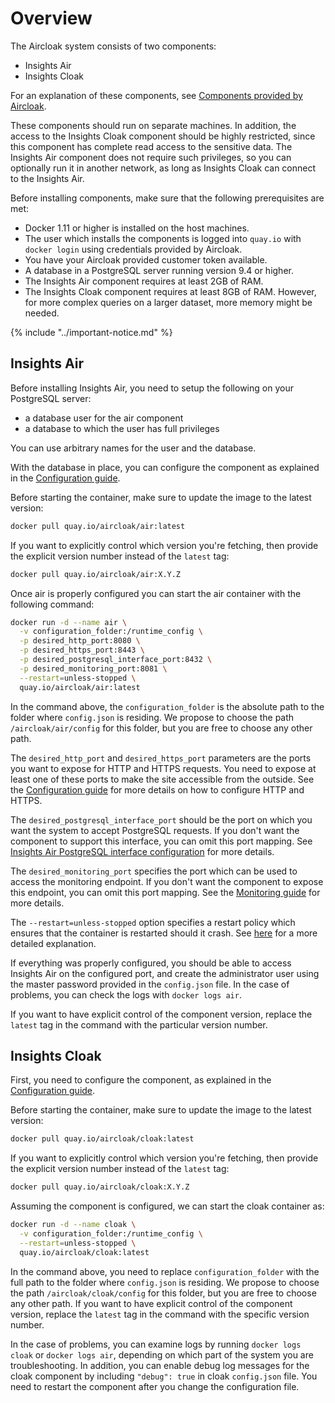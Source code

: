 # Overview

The Aircloak system consists of two components:

- Insights Air
- Insights Cloak

For an explanation of these components, see [Components provided by Aircloak](/components.md#components-provided-by-aircloak).

These components should run on separate machines. In addition, the access to the Insights Cloak component should be highly restricted, since this component has complete read access to the sensitive data. The Insights Air component does not require such privileges, so you can optionally run it in another network, as long as Insights Cloak can connect to the Insights Air.

Before installing components, make sure that the following prerequisites are met:

- Docker 1.11 or higher is installed on the host machines.
- The user which installs the components is logged into `quay.io` with `docker login` using credentials provided by Aircloak.
- You have your Aircloak provided customer token available.
- A database in a PostgreSQL server running version 9.4 or higher.
- The Insights Air component requires at least 2GB of RAM.
- The Insights Cloak component requires at least 8GB of RAM. However, for more complex queries on a larger dataset, more memory might be needed.

{% include "../important-notice.md" %}

## Insights Air

Before installing Insights Air, you need to setup the following on your PostgreSQL server:

- a database user for the air component
- a database to which the user has full privileges

You can use arbitrary names for the user and the database.

With the database in place, you can configure the component as explained in the [Configuration guide](./configuration.md#insights-air-configuration).


Before starting the container, make sure to update the image to the latest version:

```bash
docker pull quay.io/aircloak/air:latest
```

If you want to explicitly control which version you're fetching, then provide the explicit version number instead of the `latest` tag:

```bash
docker pull quay.io/aircloak/air:X.Y.Z
```

Once air is properly configured you can start the air container with the following command:

```bash
docker run -d --name air \
  -v configuration_folder:/runtime_config \
  -p desired_http_port:8080 \
  -p desired_https_port:8443 \
  -p desired_postgresql_interface_port:8432 \
  -p desired_monitoring_port:8081 \
  --restart=unless-stopped \
  quay.io/aircloak/air:latest
```

In the command above, the `configuration_folder` is the absolute path to the folder where `config.json` is residing. We propose to choose the path `/aircloak/air/config` for this folder, but you are free to choose any other path.

The `desired_http_port` and `desired_https_port` parameters are the ports you want to expose for HTTP and HTTPS requests. You need to expose at least one of these ports to make the site accessible from the outside. See the [Configuration guide](configuration.md#web-site-configuration) for more details on how to configure HTTP and HTTPS.

The `desired_postgresql_interface_port` should be the port on which you want the system to accept PostgreSQL requests. If you don't want the component to support this interface, you can omit this port mapping. See [Insights Air PostgreSQL interface configuration](configuration.md#insights-air-postgresql-interface-configuration) for more details.

The `desired_monitoring_port` specifies the port which can be used to access the monitoring endpoint. If you don't want the component to expose this endpoint, you can omit this port mapping. See the [Monitoring guide](monitoring.md) for more details.

The `--restart=unless-stopped` option specifies a restart policy which ensures that the container is restarted should it crash. See [here](https://docs.docker.com/engine/reference/run/#restart-policies-restart) for a more detailed explanation.

If everything was properly configured, you should be able to access Insights Air on the configured port, and create the administrator user using the master password provided in the `config.json` file. In the case of problems, you can check the logs with `docker logs air`.

If you want to have explicit control of the component version, replace the `latest` tag in the command with the particular version number.

## Insights Cloak

First, you need to configure the component, as explained in the [Configuration guide](configuration.md#insights-cloak-configuration).

Before starting the container, make sure to update the image to the latest version:

```bash
docker pull quay.io/aircloak/cloak:latest
```

If you want to explicitly control which version you're fetching, then provide the explicit version number instead of the `latest` tag:

```bash
docker pull quay.io/aircloak/cloak:X.Y.Z
```

Assuming the component is configured, we can start the cloak container as:

```bash
docker run -d --name cloak \
  -v configuration_folder:/runtime_config \
  --restart=unless-stopped \
  quay.io/aircloak/cloak:latest
```

In the command above, you need to replace `configuration_folder` with the full path to the folder where `config.json` is residing. We propose to choose the path `/aircloak/cloak/config` for this folder, but you are free to choose any other path. If you want to have explicit control of the component version, replace the `latest` tag in the command with the specific version number.

In the case of problems, you can examine logs by running `docker logs cloak` or `docker logs air`, depending on which part of the system you are troubleshooting. In addition, you can enable debug log messages for the cloak component by including `"debug": true` in cloak `config.json` file. You need to restart the component after you change the configuration file.
